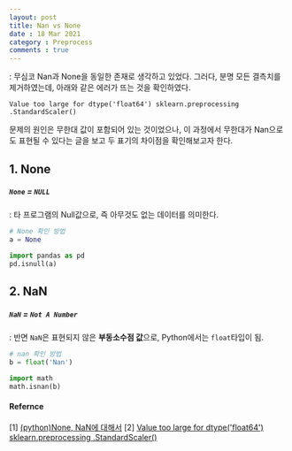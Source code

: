 ```yaml
---
layout: post
title: Nan vs None
date : 18 Mar 2021
category : Preprocess
comments : true
---
```

: 무심코 Nan과 None을 동일한 존재로 생각하고 있었다.
그러다, 분명 모든 결측치를 제거하였는데, 아래와 같은 에러가 뜨는 것을 확인하였다.
```
Value too large for dtype('float64') sklearn.preprocessing .StandardScaler()
```
문제의 원인은 무한대 값이 포함되어 있는 것이었으나, 이 과정에서 무한대가 Nan으로도 표현될 수 있다는 글을 보고 두 표기의 차이점을 확인해보고자 한다.

## 1. None
##### `None` = `NULL`
: 타 프로그램의 Null값으로, 즉 아무것도 없는 데이터를 의미한다.
```python
# None 확인 방법
a = None

import pandas as pd
pd.isnull(a)
```


## 2. NaN
##### `NaN` = `Not A Number`
: 반면 `NaN`은 표현되지 않은 <b>부동소수점 값</b>으로, Python에서는 `float`타입이 됨.
```python
# nan 확인 방법
b = float('Nan')

import math
math.isnan(b)
```


#### Refernce
[1] [(python)None, NaN에 대해서](https://purplechip.tistory.com/5)
[2] [Value too large for dtype('float64') sklearn.preprocessing .StandardScaler()](https://stackoverflow.com/questions/45886312/value-too-large-for-dtypefloat64-sklearn-preprocessing-standardscaler)
